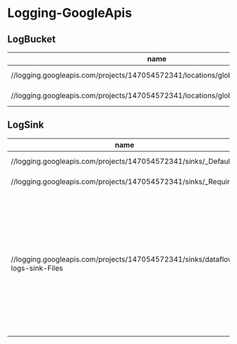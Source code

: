 # Logging-GoogleApis

## LogBucket

| name                                                                              | assetType                        | project               | displayName                                              | description    | location | state  | organization              | parentFullResourceName                                                        | parentAssetType                             |
| --------------------------------------------------------------------------------- | -------------------------------- | --------------------- | -------------------------------------------------------- | -------------- | -------- | ------ | ------------------------- | ----------------------------------------------------------------------------- | ------------------------------------------- |
| //logging.googleapis.com/projects/147054572341/locations/global/buckets/_Default  | logging.googleapis.com/LogBucket | projects/147054572341 | projects/147054572341/locations/global/buckets/_Default  | Default bucket | global   | ACTIVE | organizations/62664342784 | //cloudresourcemanager.googleapis.com/projects/mapfre-dig-esp--dat--pro--8620 | cloudresourcemanager.googleapis.com/Project |
| //logging.googleapis.com/projects/147054572341/locations/global/buckets/_Required | logging.googleapis.com/LogBucket | projects/147054572341 | projects/147054572341/locations/global/buckets/_Required | Audit bucket   | global   | ACTIVE | organizations/62664342784 | //cloudresourcemanager.googleapis.com/projects/mapfre-dig-esp--dat--pro--8620 | cloudresourcemanager.googleapis.com/Project |

## LogSink

| name                                                                          | assetType                      | project               | displayName              | Description                                                                                                                                               | location | CreateTime           | Updatetime                | organization              | parentFullResourceName                                                        | parentAssetType                             |
| ----------------------------------------------------------------------------- | ------------------------------ | --------------------- | ------------------------ | --------------------------------------------------------------------------------------------------------------------------------------------------------- | -------- | -------------------- | ------------------------- | ------------------------- | ----------------------------------------------------------------------------- | ------------------------------------------- |
| //logging.googleapis.com/projects/147054572341/sinks/_Default                 | logging.googleapis.com/LogSink | projects/147054572341 | _Default                 | None                                                                                                                                                      | global   | None                 | organizations/62664342784 | None                      | //cloudresourcemanager.googleapis.com/projects/mapfre-dig-esp--dat--pro--8620 | cloudresourcemanager.googleapis.com/Project |
| //logging.googleapis.com/projects/147054572341/sinks/_Required                | logging.googleapis.com/LogSink | projects/147054572341 | _Required                | None                                                                                                                                                      | global   | None                 | organizations/62664342784 | None                      | //cloudresourcemanager.googleapis.com/projects/mapfre-dig-esp--dat--pro--8620 | cloudresourcemanager.googleapis.com/Project |
| //logging.googleapis.com/projects/147054572341/sinks/dataflow-logs-sink-Files | logging.googleapis.com/LogSink | projects/147054572341 | dataflow-logs-sink-Files | Routes in real time some specific logs from Dataflow that report the current state of the data sources being processed on Dataflow with the string [File: | global   | 2022-11-30T09:50:47Z | 2022-11-30T09:50:47Z      | organizations/62664342784 | //cloudresourcemanager.googleapis.com/projects/mapfre-dig-esp--dat--pro--8620 | cloudresourcemanager.googleapis.com/Project |